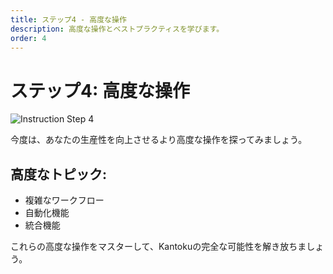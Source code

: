 ```yaml
---
title: ステップ4 - 高度な操作
description: 高度な操作とベストプラクティスを学びます。
order: 4
---
```


# ステップ4: 高度な操作

![Instruction Step 4](/figma-designs/instruction-4.png)

今度は、あなたの生産性を向上させるより高度な操作を探ってみましょう。

## 高度なトピック:
- 複雑なワークフロー
- 自動化機能
- 統合機能

これらの高度な操作をマスターして、Kantokuの完全な可能性を解き放ちましょう。

